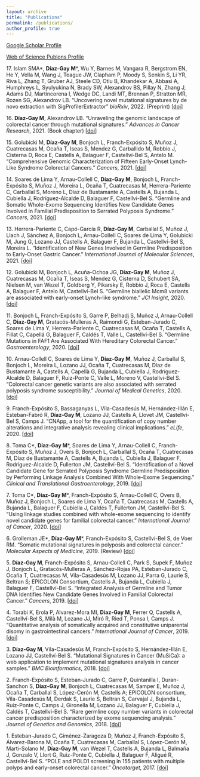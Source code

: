 ```yaml
---
layout: archive
title: "Publications"
permalink: /publications/
author_profile: true
---
```


[Google Scholar Profile](https://scholar.google.es/citations?user=0qxRj2YAAAAJ&hl=es)

[Web of Science Publons Profile](https://publons.com/researcher/G-4864-2017/)


17\. Islam SMA\*, __Díaz-Gay M__\*, Wu Y, Barnes M, Vangara R, Bergstrom EN, He Y, Vella M, Wang J, Teague JW, Clapham P, Moody S, Senkin S, Li YR, Riva L, Zhang T, Gruber AJ, Steele CD, Otlu B, Khandekar A, Abbasi A, Humphreys L, Syulyukina N, Brady SW, Alexandrov BS, Pillay N, Zhang J, Adams DJ, Martincorena I, Wedge DC, Landi MT, Brennan P, Stratton MR, Rozen SG, Alexandrov LB. “Uncovering novel mutational signatures by de novo extraction with SigProfilerExtractor” *bioRxiv*, 2022. (Preprint) [[doi](https://doi.org/10.1101/2020.12.13.422570)]

16\. __Díaz-Gay M__, Alexandrov LB. “Unraveling the genomic landscape of colorectal cancer through mutational signatures.” *Advances in Cancer Research*, 2021. (Book chapter) [[doi](https://doi.org/10.1016/bs.acr.2021.03.003)]

15\. Golubicki M, __Díaz-Gay M__, Bonjoch L, Franch-Expósito S, Muñoz J, Cuatrecasas M, Ocaña T, Iseas S, Mendez G, Carballido M, Robbio J, Cisterna D, Roca E, Castells A, Balaguer F, Castellví-Bel S, Antelo M. “Comprehensive Genomic Characterization of Fifteen Early-Onset Lynch-Like Syndrome Colorectal Cancers.” *Cancers*, 2021. [[doi](https://doi.org/10.3390/cancers13061259)]

14\. Soares de Lima Y, Arnau-Collell C, __Díaz-Gay M__, Bonjoch L, Franch-Expósito S, Muñoz J, Moreira L, Ocaña T, Cuatrecasas M, Herrera-Pariente C, Carballal S, Moreno L, Díaz de Bustamante A, Castells A, Bujanda L, Cubiella J, Rodríguez-Alcalde D, Balaguer F, Castellví-Bel S. “Germline and Somatic Whole-Exome Sequencing Identifies New Candidate Genes Involved in Familial Predisposition to Serrated Polyposis Syndrome.” *Cancers*, 2021. [[doi](https://doi.org/10.3390/cancers13040929)]

13\. Herrera-Pariente C, Capó-García R, __Díaz-Gay M__, Carballal S, Muñoz J, Llach J, Sánchez A, Bonjoch L, Arnau-Collell C, Soares de Lima Y, Golubicki M, Jung G, Lozano JJ, Castells A, Balaguer F, Bujanda L, Castellví-Bel S, Moreira L. “Identification of New Genes Involved in Germline Predisposition to Early-Onset Gastric Cancer.” *International Journal of Molecular Sciences*, 2021. [[doi](https://doi.org/10.3390/ijms22031310)]

12\. Golubicki M, Bonjoch L, Acuña-Ochoa JG, __Díaz-Gay M__, Muñoz J, Cuatrecasas M, Ocaña T, Iseas S, Mendez G, Cisterna D, Schubert SA, Nielsen M, van Wezel T, Goldberg Y, Pikarsky E, Robbio J, Roca E, Castells A, Balaguer F, Antelo M, Castellví-Bel S. “Germline biallelic Mcm8 variants are associated with early-onset Lynch-like syndrome.” *JCI Insight*, 2020. [[doi](https://doi.org/10.1172/jci.insight.140698)]

11\. Bonjoch L, Franch-Expósito S, Garre P, Belhadj S, Muñoz J, Arnau-Collell C, __Díaz-Gay M__, Gratacós-Mulleras A, Raimondi G, Esteban-Jurado C, Soares de Lima Y, Herrera-Pariente C, Cuatrecasas M, Ocaña T, Castells A, Fillat C, Capellá G, Balaguer F, Caldés T, Valle L, Castellví-Bel S. “Germline Mutations in FAF1 Are Associated With Hereditary Colorectal Cancer.” *Gastroenterology*, 2020. [[doi](https://doi.org/10.1053/j.gastro.2020.03.015)]

10\. Arnau-Collell C, Soares de Lima Y, __Díaz-Gay M__, Muñoz J, Carballal S, Bonjoch L, Moreira L, Lozano JJ, Ocaña T, Cuatrecasas M, Díaz de Bustamante A, Castells A, Capellà G, Bujanda L, Cubiella J, Rodríguez-Alcalde D, Balaguer F, Ruiz-Ponte C, Valle L, Moreno V, Castellvi-Bel S. “Colorectal cancer genetic variants are also associated with serrated polyposis syndrome susceptibility.” *Journal of Medical Genetics*, 2020. [[doi](https://doi.org/10.1136/jmedgenet-2019-106374)]

9\. Franch-Expósito S, Bassaganyas L, Vila-Casadesús M, Hernández-Illán E, Esteban-Fabró R, __Díaz-Gay M__, Lozano JJ, Castells A, Llovet JM, Castellví-Bel S, Camps J. “CNApp, a tool for the quantification of copy number alterations and integrative analysis revealing clinical implications.” *eLife*, 2020. [[doi](https://doi.org/10.7554/elife.50267)]

8\. Toma C\*, __Díaz-Gay M__\*, Soares de Lima Y, Arnau-Collell C, Franch-Expósito S, Muñoz J, Overs B, Bonjoch L, Carballal S, Ocaña T, Cuatrecasas M, Díaz de Bustamante A, Castells A, Bujanda L, Cubiella J, Balaguer F, Rodríguez-Alcalde D, Fullerton JM, Castellví-Bel S. “Identification of a Novel Candidate Gene for Serrated Polyposis Syndrome Germline Predisposition by Performing Linkage Analysis Combined With Whole-Exome Sequencing.” *Clinical and Translational Gastroenterology*, 2019. [[doi](https://doi.org/10.14309/ctg.0000000000000100)]

7\. Toma C\*, __Díaz-Gay M__\*, Franch-Expósito S, Arnau-Collell C, Overs B, Muñoz J, Bonjoch L, Soares de Lima Y, Ocaña T, Cuatrecasas M, Castells A, Bujanda L, Balaguer F, Cubiella J, Caldés T, Fullerton JM, Castellví-Bel S. “Using linkage studies combined with whole-exome sequencing to identify novel candidate genes for familial colorectal cancer.” *International Journal of Cancer*, 2020. [[doi](https://doi.org/10.1002/ijc.32683)]

6\. Grolleman JE\*, __Díaz-Gay M__\*, Franch-Expósito S, Castellví-Bel S, de Voer RM. “Somatic mutational signatures in polyposis and colorectal cancer.” *Molecular Aspects of Medicine*, 2019. (Review) [[doi](https://doi.org/10.1016/j.mam.2019.05.002)]

5\. __Díaz-Gay M__, Franch-Expósito S, Arnau-Collell C, Park S, Supek F, Muñoz J, Bonjoch L, Gratacós-Mulleras A, Sánchez-Rojas PA, Esteban-Jurado C, Ocaña T, Cuatrecasas M, Vila-Casadesús M, Lozano JJ, Parra G, Laurie S, Beltran S; EPICOLON Consortium, Castells A, Bujanda L, Cubiella J, Balaguer F, Castellví-Bel S. “Integrated Analysis of Germline and Tumor DNA Identifies New Candidate Genes Involved in Familial Colorectal Cancer.” *Cancers*, 2019. [[doi](https://doi.org/10.3390/cancers11030362)]

4\. Torabi K, Erola P, Alvarez-Mora MI, __Díaz-Gay M__, Ferrer Q, Castells A, Castellví-Bel S, Milà M, Lozano JJ, Miró R, Ried T, Ponsa I, Camps J. “Quantitative analysis of somatically acquired and constitutive uniparental disomy in gastrointestinal cancers.” *International Journal of Cancer*, 2019. [[doi](https://doi.org/10.1002/ijc.31936)]

3\. __Díaz-Gay M__, Vila-Casadesús M, Franch-Expósito S, Hernández-Illán E, Lozano JJ, Castellví-Bel S. “Mutational Signatures in Cancer (MuSiCa): a web application to implement mutational signatures analysis in cancer samples.” *BMC Bioinformatics*, 2018. [[doi](https://doi.org/10.1186/s12859-018-2234-y)]

2\. Franch-Expósito S, Esteban-Jurado C, Garre P, Quintanilla I, Duran-Sanchon S, __Díaz-Gay M__, Bonjoch L, Cuatrecasas M, Samper E, Muñoz J, Ocaña T, Carballal S, López-Cerón M, Castells A; EPICOLON consortium, Vila-Casadesús M, Derdak S, Laurie S, Beltran S, Carvajal J, Bujanda L, Ruiz-Ponte C, Camps J, Gironella M, Lozano JJ, Balaguer F, Cubiella J, Caldés T, Castellví-Bel S. “Rare germline copy number variants in colorectal cancer predisposition characterized by exome sequencing analysis.” *Journal of Genetics and Genomics*, 2018. [[doi](https://doi.org/10.1016/j.jgg.2017.12.001)]

1\. Esteban-Jurado C, Giménez-Zaragoza D, Muñoz J, Franch-Expósito S, Álvarez-Barona M, Ocaña T, Cuatrecasas M, Carballal S, López-Cerón M, Marti-Solano M, __Díaz-Gay M__, van Wezel T, Castells A, Bujanda L, Balmaña J, Gonzalo V, Llort G, Ruiz-Ponte C, Cubiella J, Balaguer F, Aligué R, Castellví-Bel S. “POLE and POLD1 screening in 155 patients with multiple polyps and early-onset colorectal cancer.” *Oncotarget*, 2017. [[doi](https://doi.org/10.18632/oncotarget.15810)]
